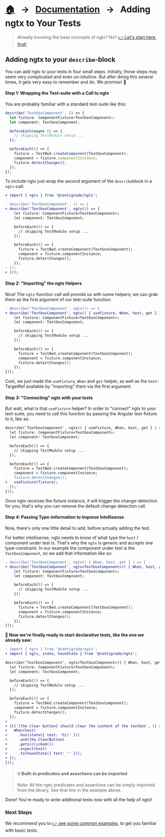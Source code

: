 [home]: ../README.md
[overview]: ./built-in.md
[examples]: ./examples.md
[getstarted]: ./ngtx.md
[extensionfns]: ./extending.md

# [🏠][home] &nbsp; → &nbsp; [Documentation][overview] &nbsp; → &nbsp; **Adding ngtx to Your Tests**

> Already knowing the base concepts of ngtx? No? [👉 Let's start here, first!][getstarted]

## Adding ngtx to your `describe`-block

You can add ngtx to your tests in four small steps. Initially, those steps may seem very complicated and even un-intuitive. But after doing this several times, it gets very easy to remember and do. We promise! 🙂

#### Step 1: Wrapping the Test-suite with a Call to ngtx

You are probably familiar with a standard test-suite like this:

```ts
describe('TextboxComponent', () => {
  let fixture: ComponentFixture<TextboxComponent>;
  let component: TextboxComponent;

  beforeEach(async () => {
    // skipping TestModule setup ...
  });

  beforeEach(() => {
    fixture = TestBed.createComponent(TextboxComponent);
    component = fixture.componentInstance;
    fixture.detectChanges();
  });
});
```

To include ngtx just wrap the second argument of the `describe`block in a `ngtx`-call:

```diff
+ import { ngtx } from '@centigrade/ngtx';

- describe('TextboxComponent', () => {
+ describe('TextboxComponent', ngtx(() => {
    let fixture: ComponentFixture<TextboxComponent>;
    let component: TextboxComponent;

    beforeEach(() => {
      // skipping TestModule setup ...
    });

    beforeEach(() => {
      fixture = TestBed.createComponent(TextboxComponent);
      component = fixture.componentInstance;
      fixture.detectChanges();
    });
- });
+ }));
```

#### Step 2: "Importing" the ngtx Helpers

Nice! The `ngtx`-function call will provide us with some helpers; we can grab them as the first argument of our test-suite function:

```diff
- describe('TextboxComponent', ngtx(() => {
+ describe('TextboxComponent', ngtx(( { useFixture, When, host, get } ) => {
    let fixture: ComponentFixture<TextboxComponent>;
    let component: TextboxComponent;

    beforeEach(() => {
      // skipping TestModule setup ...
    });

    beforeEach(() => {
      fixture = TestBed.createComponent(TextboxComponent);
      component = fixture.componentInstance;
      fixture.detectChanges();
    });
}));
```

Cool, we just made the `useFixture`, `When` and `get`-helper, as well as the `host`-TargetRef available by "importing" them via the first argument.

#### Step 3: "Connecting" ngtx with your tests

But wait, what is that `useFixture` helper? In order to "connect" ngtx to your test-suite, you need to call this function by passing the Angular test-fixture to it, like so:

```diff
describe('TextboxComponent', ngtx(( { useFixture, When, host, get } ) => {
  let fixture: ComponentFixture<TextboxComponent>;
  let component: TextboxComponent;

  beforeEach(() => {
    // skipping TestModule setup ...
  });

  beforeEach(() => {
    fixture = TestBed.createComponent(TextboxComponent);
    component = fixture.componentInstance;
-   fixture.detectChanges();
+   useFixture(fixture);
  });
}));
```

Once ngtx receives the fixture instance, it will trigger the change-detection for you; that's why you can remove the default change-detection call.

#### Step 4: Passing Type-Information to Improve Intellisense

Now, there's only one little detail to add, before actually adding the test.

For better intellisense, ngtx needs to know of what type the `host` / component under test is. That's why the `ngtx` is generic and accepts one type-constraint.
In our example the component under test is the `TextboxComponent`, so we add that information like so:

```diff
- describe('TextboxComponent', ngtx(( { When, host, get } ) => {
+ describe('TextboxComponent', ngtx<TextboxComponent>(( { When, host, get } ) => {
    let fixture: ComponentFixture<TextboxComponent>;
    let component: TextboxComponent;

    beforeEach(() => {
      // skipping TestModule setup ...
    });

    beforeEach(() => {
      fixture = TestBed.createComponent(TextboxComponent);
      component = fixture.componentInstance;
      fixture.detectChanges();
    });
}));
```

**🎉 Now we're finally ready to start declarative tests, like the one we already saw:**

```diff
- import { ngtx } from '@centigrade/ngtx';
+ import { ngtx, state, haveState } from '@centigrade/ngtx';

describe('TextboxComponent', ngtx<TextboxComponent>(( { When, host, get } ) => {
  let fixture: ComponentFixture<TextboxComponent>;
  let component: TextboxComponent;

  beforeEach(() => {
    // skipping TestModule setup ...
  });

  beforeEach(() => {
    fixture = TestBed.createComponent(TextboxComponent);
    component = fixture.componentInstance;
    fixture.detectChanges();
  });
+
+ it('[the clear button] should clear the content of the textbox', () => {
+   When(host)
+     .has(state({ text: 'hi!' }))
+     .and(the.ClearButton)
+     .gets(clicked())
+     .expect(host)
+     .to(haveState({ text: '' }));
+ });
}));
```

> #### 💡 Built-in predicates and assertions can be imported
>
> Note: All the ngtx predicates and assertions can be simply imported from the library. See first line in the example above.

Done! You're ready to write additional tests now with all the help of ngtx!

### Next Steps

We recommend you to [👉 see some common examples][examples], to get you familiar with basic tests.

